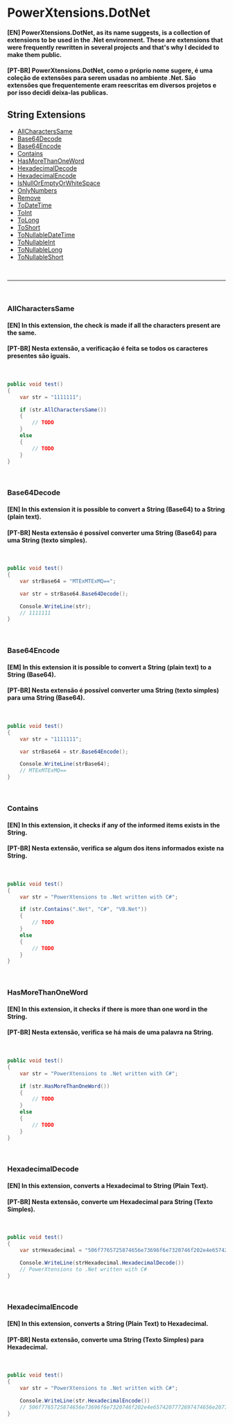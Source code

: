 # PowerXtensions.DotNet
#### [EN] PowerXtensions.DotNet, as its name suggests, is a collection of extensions to be used in the .Net environment. These are extensions that were frequently rewritten in several projects and that's why I decided to make them public.
#### [PT-BR] PowerXtensions.DotNet, como o próprio nome sugere, é uma coleção de extensões para serem usadas no ambiente .Net. São extensões que frequentemente eram reescritas em diversos projetos e por isso decidi deixa-las publicas.

## String Extensions

- [AllCharactersSame](#AllCharactersSame)
- [Base64Decode](#Base64Decode)
- [Base64Encode](#Base64Encode)
- [Contains](#Contains)
- [HasMoreThanOneWord](#HasMoreThanOneWord)
- [HexadecimalDecode](#HexadecimalDecode)
- [HexadecimalEncode](#HexadecimalEncode)
- [IsNullOrEmptyOrWhiteSpace](#IsNullOrEmptyOrWhiteSpace)
- [OnlyNumbers](#OnlyNumbers)
- [Remove](#Remove)
- [ToDateTime](#ToDateTime)
- [ToInt](#ToInt)
- [ToLong](#ToLong)
- [ToShort](#ToShort)
- [ToNullableDateTime](#ToNullableDateTime)
- [ToNullableInt](#ToNullableInt)
- [ToNullableLong](#ToNullableLong)
- [ToNullableShort](#ToNullableShort)

&nbsp;

---

&nbsp;

### AllCharactersSame
#### [EN] In this extension, the check is made if all the characters present are the same.
#### [PT-BR] Nesta extensão, a verificação é feita se todos os caracteres presentes são iguais.

&nbsp;

```C#
public void test()
{
    var str = "1111111";

    if (str.AllCharactersSame())
    {
        // TODO
    }
    else
    {
        // TODO
    }
}
```

&nbsp;

### Base64Decode
#### [EN] In this extension it is possible to convert a String (Base64) to a String (plain text).
#### [PT-BR] Nesta extensão é possível converter uma String (Base64) para uma String (texto simples).

&nbsp;

```C#
public void test()
{
    var strBase64 = "MTExMTExMQ==";

    var str = strBase64.Base64Decode();

    Console.WriteLine(str);
    // 1111111
}
```

&nbsp;

### Base64Encode
#### [EM] In this extension it is possible to convert a String (plain text) to a String (Base64).
#### [PT-BR] Nesta extensão é possível converter uma String (texto simples) para uma String (Base64).

&nbsp;

```C#
public void test()
{
    var str = "1111111";

    var strBase64 = str.Base64Encode();

    Console.WriteLine(strBase64);
    // MTExMTExMQ==
}
```

&nbsp;

### Contains
#### [EN] In this extension, it checks if any of the informed items exists in the String.
#### [PT-BR] Nesta extensão, verifica se algum dos itens informados existe na String.

&nbsp;

```C#
public void test()
{
    var str = "PowerXtensions to .Net written with C#";

    if (str.Contains(".Net", "C#", "VB.Net"))
    {
        // TODO
    }
    else
    {
        // TODO
    }
}
```

&nbsp;

### HasMoreThanOneWord
#### [EN] In this extension, it checks if there is more than one word in the String.
#### [PT-BR] Nesta extensão, verifica se há mais de uma palavra na String.

&nbsp;

```C#
public void test()
{
    var str = "PowerXtensions to .Net written with C#";

    if (str.HasMoreThanOneWord())
    {
        // TODO
    }
    else
    {
        // TODO
    }
}
```

&nbsp;

### HexadecimalDecode
#### [EN] In this extension, converts a Hexadecimal to String (Plain Text).
#### [PT-BR] Nesta extensão, converte um Hexadecimal para String (Texto Simples).

&nbsp;

```C#
public void test()
{
    var strHexadecimal = "506f7765725874656e73696f6e7320746f202e4e6574207772697474656e2077697468204323";

    Console.WriteLine(strHexadecimal.HexadecimalDecode())
    // PowerXtensions to .Net written with C#
}
```

&nbsp;

### HexadecimalEncode
#### [EN] In this extension, converts a String (Plain Text) to Hexadecimal.
#### [PT-BR] Nesta extensão, converte uma String (Texto Simples) para Hexadecimal.

&nbsp;

```C#
public void test()
{
    var str = "PowerXtensions to .Net written with C#";

    Console.WriteLine(str.HexadecimalEncode())
    // 506f7765725874656e73696f6e7320746f202e4e6574207772697474656e2077697468204323
}
```